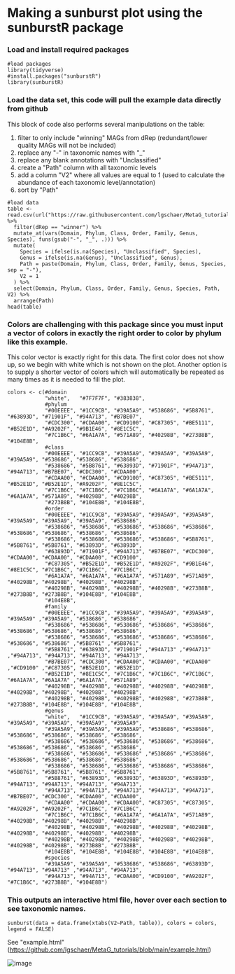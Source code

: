 # Making a sunburst plot using the sunburstR package

### Load and install required packages

```{r}
#load packages
library(tidyverse)
#install.packages("sunburstR")
library(sunburstR)
```

### Load the data set, this code will pull the example data directly from github

This block of code also performs several manipulations on the table: 
1) filter to only include "winning" MAGs from dRep (redundant/lower quality MAGs will not be included)
2) replace any "-" in taxonomic names with "_"
3) replace any blank annotations with "Unclassified"
4) create a "Path" column with all taxonomic levels
5) add a column "V2" where all values are equal to 1 (used to calculate the abundance of each taxonomic level/annotation)
6) sort by "Path"

```{r}
#load data
table <- read.csv(url("https://raw.githubusercontent.com/lgschaer/MetaG_tutorials/main/summary_table.csv")) %>%
  filter(dRep == "winner") %>%
  mutate_at(vars(Domain, Phylum, Class, Order, Family, Genus, Species), funs(gsub("-", "_", .))) %>%
  mutate(
    Species = ifelse(is.na(Species), "Unclassified", Species),
    Genus = ifelse(is.na(Genus), "Unclassified", Genus),
    Path = paste(Domain, Phylum, Class, Order, Family, Genus, Species, sep = "-"),
    V2 = 1
  ) %>%
  select(Domain, Phylum, Class, Order, Family, Genus, Species, Path, V2) %>%
  arrange(Path)
head(table)
```

### Colors are challenging with this package since you must input a vector of colors in exactly the right order to color by phylum like this example.

This color vector is exactly right for this data. The first color does not show up, so we begin with white which is not shown on the plot.
Another option is to supply a shorter vector of colors which will automatically be repeated as many times as it is needed to fill the plot. 

```{r}
colors <- c(#domain
            "white",   "#7F7F7F", "#383838", 
            #phylum
            "#00EEEE", "#1CC9CB", "#39A5A9", "#538686", "#5B8761", "#63893D", "#71901F", "#94A713", "#B7BE07",
            "#CDC300", "#CDAA00", "#CD9100", "#C87305", "#BE5111", "#B52E1D", "#A9202F", "#9B1E46", "#8E1C5C",
            "#7C1B6C", "#6A1A7A", "#571A89", "#40298B", "#273B8B", "#104E8B",
            #class
            "#00EEEE", "#1CC9CB", "#39A5A9", "#39A5A9", "#39A5A9", "#39A5A9", "#538686", "#538686", "#538686",
            "#538686", "#5B8761", "#63893D", "#71901F", "#94A713", "#94A713", "#B7BE07", "#CDC300", "#CDAA00",
            "#CDAA00", "#CDAA00", "#CD9100", "#C87305", "#BE5111", "#B52E1D", "#B52E1D", "#A9202F", "#8E1C5C",
            "#7C1B6C", "#7C1B6C", "#7C1B6C", "#6A1A7A", "#6A1A7A", "#6A1A7A", "#571A89", "#40298B", "#40298B",
            "#273B8B", "#104E8B", "#104E8B",
            #order
            "#00EEEE", "#1CC9CB", "#39A5A9", "#39A5A9", "#39A5A9", "#39A5A9", "#39A5A9", "#39A5A9", "#538686",
            "#538686", "#538686", "#538686", "#538686", "#538686", "#538686", "#538686", "#538686", "#538686",
            "#538686", "#538686", "#538686", "#538686", "#5B8761", "#5B8761", "#5B8761", "#63893D", "#63893D",
            "#63893D", "#71901F", "#94A713", "#B7BE07", "#CDC300", "#CDAA00", "#CDAA00", "#CDAA00", "#CD9100",
            "#C87305", "#B52E1D", "#B52E1D", "#A9202F", "#9B1E46", "#8E1C5C", "#7C1B6C", "#7C1B6C", "#7C1B6C",
            "#6A1A7A", "#6A1A7A", "#6A1A7A", "#571A89", "#571A89", "#40298B", "#40298B", "#40298B", "#40298B",
            "#40298B", "#40298B", "#40298B", "#40298B", "#273B8B", "#273B8B", "#273B8B", "#104E8B", "#104E8B",
            "#104E8B", 
            #family
            "#00EEEE", "#1CC9CB", "#39A5A9", "#39A5A9", "#39A5A9", "#39A5A9" ,"#39A5A9", "#538686", "#538686", 
            "#538686", "#538686", "#538686", "#538686", "#538686", "#538686", "#538686", "#538686", "#538686",
            "#538686", "#538686", "#538686", "#538686", "#538686", "#538686", "#538686" ,"#5B8761" ,"#5B8761",
            "#5B8761", "#63893D", "#71901F" ,"#94A713" ,"#94A713" ,"#94A713", "#94A713", "#94A713", "#94A713",
            "#B7BE07", "#CDC300", "#CDAA00", "#CDAA00", "#CDAA00" ,"#CD9100" ,"#C87305", "#B52E1D", "#B52E1D",
            "#B52E1D", "#8E1C5C", "#7C1B6C", "#7C1B6C", "#7C1B6C", "#6A1A7A", "#6A1A7A" ,"#6A1A7A", "#571A89",
            "#40298B", "#40298B", "#40298B", "#40298B", "#40298B", "#40298B", "#40298B", "#40298B", "#40298B",
            "#40298B", "#40298B", "#40298B", "#40298B", "#273B8B", "#273B8B", "#104E8B", "#104E8B", "#104E8B",
            #genus
            "white",   "#1CC9CB", "#39A5A9", "#39A5A9", "#39A5A9", "#39A5A9", "#39A5A9", "#39A5A9", "#39A5A9",
            "#39A5A9", "#39A5A9", "#39A5A9", "#538686", "#538686", "#538686", "#538686", "#538686", "#538686",
            "#538686", "#538686", "#538686", "#538686", "#538686", "#538686", "#538686", "#538686", "#538686",
            "#538686", "#538686", "#538686" ,"#538686" ,"#538686", "#538686", "#538686", "#538686", "#538686",
            "#538686", "#538686", "#538686", "#538686", "#538686", "#5B8761", "#5B8761", "#5B8761", "#5B8761",
            "#5B8761", "#63893D", "#63893D", "#63893D", "#63893D", "#94A713", "#94A713", "#94A713", "#94A713",
            "#94A713", "#94A713", "#94A713", "#94A713", "#94A713", "#B7BE07", "#CDC300", "#CDAA00", "#CDAA00",
            "#CDAA00" ,"#CDAA00", "#CDAA00", "#C87305", "#C87305", "#A9202F", "#A9202F", "#7C1B6C", "#7C1B6C",
            "#7C1B6C", "#7C1B6C", "#6A1A7A", "#6A1A7A", "#571A89", "#40298B", "#40298B", "#40298B", "#40298B",
            "#40298B", "#40298B", "#40298B", "#40298B", "#40298B", "#40298B", "#40298B", "#40298B", "#40298B", 
            "#40298B", "#40298B", "#40298B", "#40298B", "#40298B", "#40298B", "#40298B", "#273B8B", "#273B8B",
            "#104E8B", "#104E8B", "#104E8B", "#104E8B", "#104E8B", 
            #species
            "#39A5A9", "#39A5A9", "#538686", "#538686", "#63893D", "#94A713", "#94A713" ,"#94A713", "#94A713",
            "#94A713", "#94A713", "#CDAA00", "#CD9100", "#A9202F", "#7C1B6C", "#273B8B", "#104E8B")

```

### This outputs an interactive html file, hover over each section to see taxonomic names. 

```{r pressure, echo=FALSE}
sunburst(data = data.frame(xtabs(V2~Path, table)), colors = colors, legend = FALSE)
```

See "example.html" (https://github.com/lgschaer/MetaG_tutorials/blob/main/example.html)

![image](https://github.com/lgschaer/MetaG_tutorials/assets/47119257/4cd7eae5-3bfc-42d5-ae8a-458be061271b)


